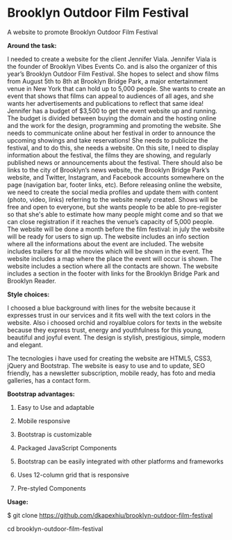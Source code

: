 # Brooklyn Outdoor Film Festival
A website to promote Brooklyn Outdoor Film Festival

<b>Around the task:</b>

I needed to create a website for the client Jennifer Viala. Jennifer Viala is the founder of Brooklyn Vibes Events Co. and is also the organizer of this year’s Brooklyn Outdoor Film Festival. She hopes to select and show films from August 5th to 8th at Brooklyn Bridge Park, a major entertainment venue in New York that can hold up to 5,000 people. She wants to create an event that shows that films can appeal to audiences of all ages, and she wants her advertisements and publications to reflect that same idea! Jennifer has a budget of $3,500 to get the event website up and running. The budget is divided between buying the domain and the hosting online and the work for the design, programming and promoting the website. She needs to communicate online about her festival in order to announce the upcoming showings and take reservations! She needs to publicize the festival, and to do this, she needs a website. On this site, I need to display information about the festival, the films they are showing, and regularly published news or announcements about the festival. There should also be links to the city of Brooklyn’s news website, the Brooklyn Bridge Park’s website, and Twitter, Instagram, and Facebook accounts somewhere on the page (navigation bar, footer links, etc). Before releasing online the website, we need to create the social media profiles and update them with content (photo, video, links) referring to the website newly created. 
Shows will be free and open to everyone, but she wants people to be able to pre-register so that she's able to estimate how many people might come and so that we can close registration if it reaches the venue’s capacity of 5,000 people. The website will be done a month before the film festival: in july the website will be ready for users to sign up. The website includes an info section where all the informations about the event are included. The website includes trailers for all the movies which will be shown in the event. The website includes a map where the place the event will occur is shown. The website includes a section where all the contacts are shown.
The website includes a section in the footer with links for the Brooklyn Bridge Park and Brooklyn Reader.

<b>Style choices:</b>

I choosed a blue background with lines for the website because it expresses trust in our services and it fits well with the text colors in the website. 
Also i choosed orchid and royalblue colors for texts in the website because they express trust, energy and youthfulness for this young, beautiful and joyful event. 
The design is stylish, prestigious, simple, modern and elegant. 

The tecnologies i have used for creating the website are HTML5, CSS3, jQuery and Bootstrap. The website is easy to use and to update, SEO friendly, has a newsletter subscription, mobile ready, has foto and media galleries, has a contact form.

<b>Bootstrap advantages:</b>

1. Easy to Use and adaptable

2. Mobile responsive

3. Bootstrap is customizable

4. Packaged JavaScript Components

5. Bootstrap can be easily integrated with other platforms and frameworks

6. Uses 12-column grid that is responsive

7. Pre-styled Components

<b>Usage:</b>

$ git clone https://github.com/dkapexhiu/brooklyn-outdoor-film-festival

cd brooklyn-outdoor-film-festival






